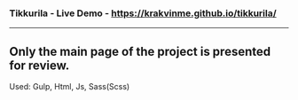 ### Tikkurila - Live Demo - https://krakvinme.github.io/tikkurila/
---
Only the main page of the project is presented for review.
---
Used: Gulp, Html, Js, Sass(Scss)
